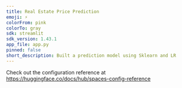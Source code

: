 ```yaml
---
title: Real Estate Price Prediction
emoji: ⚡
colorFrom: pink
colorTo: gray
sdk: streamlit
sdk_version: 1.43.1
app_file: app.py
pinned: false
short_description: Built a prediction model using Sklearn and LR
---
```


Check out the configuration reference at https://huggingface.co/docs/hub/spaces-config-reference
